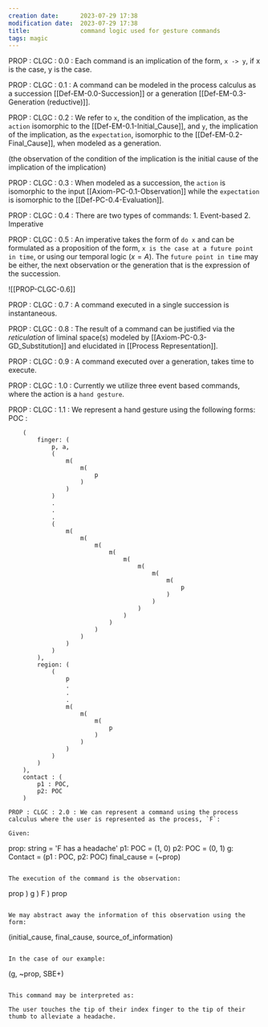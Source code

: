 ```yaml
---
creation date:		2023-07-29 17:38
modification date:	2023-07-29 17:38
title: 				command logic used for gesture commands
tags: magic
---
```

PROP : CLGC : 0.0 : Each command is an implication of the form, `x -> y`, if x is the case, y is the case.

PROP : CLGC : 0.1 : A command can be modeled in the process calculus as a succession [[Def-EM-0.0-Succession]] or a generation [[Def-EM-0.3-Generation (reductive)]].

PROP : CLGC : 0.2 : We refer to `x`, the condition of the implication, as the `action` isomorphic to the [[Def-EM-0.1-Initial_Cause]], and `y`, the implication of the implication, as the `expectation`, isomorphic to the [[Def-EM-0.2-Final_Cause]], when modeled as a generation. 

(the observation of the condition of the implication is the initial cause of the implication of the implication)

PROP : CLGC : 0.3 : When modeled as a succession, the `action` is isomorphic to the input [[Axiom-PC-0.1-Observation]] while the `expectation` is isomorphic to the [[Def-PC-0.4-Evaluation]].

PROP : CLGC : 0.4 : There are two types of commands:
	1. Event-based
	2. Imperative

PROP : CLGC : 0.5 : An imperative takes the form of `do x` and can be formulated as a proposition of the form,  `x is the case at a future point in time`, or using our temporal logic $(x = A)$. The `future point in time` may be either, the next observation or the generation that is the expression of the succession. 

![[PROP-CLGC-0.6]]

PROP : CLGC : 0.7 : A command executed in a single succession is instantaneous.

PROP : CLGC : 0.8 : The result of a command can be justified via the $reticulation$ of liminal space(s) modeled by [[Axiom-PC-0.3-GD_Substitution]] and elucidated in [[Process Representation]].

PROP : CLGC : 0.9 : A command executed over a generation, takes time to execute. 

PROP : CLGC : 1.0 : Currently we utilize three event  based commands, where the action is a `hand gesture`.

PROP : CLGC : 1.1 : We represent a hand gesture using the following forms:
	POC : 
```
	(
		finger: (
			p, a, 
			(
				m(
					m(
						p
					)
				)
			) 
			.
			.
			. 
			(
				m(
					m(
						m(
							m(
								m(
									m(
										m(
											m(
												p
											)
										)
									)
								)
							)
						)
					)
				)
			)
		), 
		region: ( 
			(
				p 
				.
				.
				.
				m(
					m(
						m(
							p
						)
					)
				)
			)
		)
	),
	contact : (
		p1 : POC, 
		p2: POC
	)

PROP : CLGC : 2.0 : We can represent a command using the process calculus where the user is represented as the process, `F`:

Given:
```

prop: string = 'F has a headache'
p1: POC = (1, 0)
p2: POC = (0, 1)
g: Contact = (p1 : POC, p2: POC)
final_cause = (~prop)
```

The execution of the command is the observation:
```

prop ) g ) F ) prop
```

We may abstract away the information of this observation using the form:
```

(initial_cause, final_cause, source_of_information)
```

In the case of our example:
```

(g, ~prop, SBE+)
```

This command may be interpreted as:

The user touches the tip of their index finger to the tip of their thumb to alleviate a headache.
```

